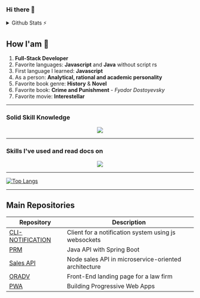 ### Hi there 👋

<details>
  <summary>Github Stats ⚡</summary>
  
  <a href="#">![Github stats](https://github-readme-stats.vercel.app/api?username=lkasvr&theme=blueberry&count_private=true&hide_border=true&line_height=20)</a>
  <a href="#">![Top Langs](https://github-readme-stats.vercel.app/api/top-langs/?username=lkasvr&layout=compact&theme=blueberry&count_private=true&hide_border=true)</a>
</details>

## How I'am 👨
1. **Full-Stack Developer**
2. Favorite languages: **Javascript** and **Java** without script rs
3. First language I learned: **Javascript**
4. As a person: **Analytical, rational and academic personality**
5. Favorite book genre: **History** & **Novel**
6. Favorite book: **Crime and Punishment** - _Fyodor Dostoyevsky_
7. Favorite movie: **Interestellar**

---

<section>
  
### Solid Skill Knowledge

<p align="center">
  <a href="https://skillicons.dev">
    <img src="https://skillicons.dev/icons?i=git,github,vscode,idea,eclipse,linux,mysql,sqlite,postgres,prisma,graphql,jquery,js,ts,java,hibernate,docker,postman,express,html,css,tailwind,bootstrap,materialui,react,redux,next,vercel,netlify,heroku" />
  </a>
</p>

</section>

---

<section>
  
### Skills I've used and read docs on

<p align="center">
  <a href="https://skillicons.dev">
    <img src="https://skillicons.dev/icons?i=gitlab,aws,angular,php,py,cs,dotnet,nest,sass,emotion,threejs,firebase,mongodb,sass,discord" />
  </a>
</p>

</section>

---

[![Top Langs](https://github-readme-stats.vercel.app/api/top-langs/?username=lkasvr&layout=donut&theme=vision-friendly-dark)](https://github.com/anuraghazra/github-readme-stats)

---

## Main Repositories

| **Repository** | **Description** |
| --- | --- |
| [CLI-NOTIFICATION](https://github.com/lkasvr/cli-notification-client) | Client for a notification system using js websockets |
| [PRM](https://github.com/lkasvr/prm) | Java API with Spring Boot |
| [Sales API](https://github.com/lkasvr/apivendas) | Node sales API in microservice-oriented architecture | 
| [ORADV](https://github.com/lkasvr/or_adv) | Front-End landing page for a law firm | 
| [PWA](https://github.com/lkasvr/gotham_imperial_hotel/tree/lkasvr) | Building Progressive Web Apps |
